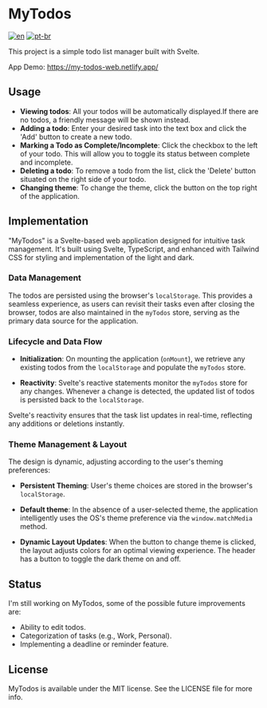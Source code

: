 # MyTodos

[![en](https://img.shields.io/badge/lang-en-red.svg)](README.md)
[![pt-br](https://img.shields.io/badge/lang-pt--br-green.svg)](README.pt-br.md)

This project is a simple todo list manager built with Svelte. 

App Demo: https://my-todos-web.netlify.app/

## Usage

- **Viewing todos**: All your todos will be automatically displayed.If there are no todos, a friendly message will be shown instead.
- **Adding a todo**: Enter your desired task into the text box and click the 'Add' button to create a new todo.
- **Marking a Todo as Complete/Incomplete**: Click the checkbox to the left of your todo. This will allow you to toggle its status between complete and incomplete.
- **Deleting a todo**: To remove a todo from the list, click the 'Delete' button situated on the right side of your todo.
- **Changing theme**: To change the theme, click the button on the top right of the application.

## Implementation

"MyTodos" is a Svelte-based web application designed for intuitive task management. It's built using Svelte, TypeScript, and enhanced with Tailwind CSS for styling and implementation of the light and dark.

### Data Management
The todos are persisted using the browser's `localStorage`. This provides a seamless experience, as users can revisit their tasks even after closing the browser, todos are also maintained in the `myTodos` store, serving as the primary data source for the application.

### Lifecycle and Data Flow
- **Initialization**: On mounting the application (`onMount`), we retrieve any existing todos from the `localStorage` and populate the `myTodos` store.
   
- **Reactivity**: Svelte's reactive statements monitor the `myTodos` store for any changes. Whenever a change is detected, the updated list of todos is persisted back to the `localStorage`.

Svelte's reactivity ensures that the task list updates in real-time, reflecting any additions or deletions instantly.

### Theme Management & Layout

The design is dynamic, adjusting according to the user's theming preferences:

- **Persistent Theming**: User's theme choices are stored in the browser's `localStorage`.
- **Default theme**: In the absence of a user-selected theme, the application intelligently uses the OS's theme preference via the `window.matchMedia` method.

- **Dynamic Layout Updates**: When the button to change theme is clicked, the layout adjusts colors for an optimal viewing experience. The header has a button to toggle the dark theme on and off.

## Status

I'm still working on MyTodos, some of the possible future improvements are:
- Ability to edit todos.
- Categorization of tasks (e.g., Work, Personal).
- Implementing a deadline or reminder feature.

## License

MyTodos is available under the MIT license. See the LICENSE file for more info.
